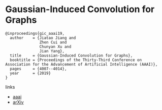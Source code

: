 # Gaussian-Induced Convolution for Graphs

```
@inproceedings{gic_aaai19,
  author    = {Jiatao Jiang and
               Zhen Cui and
               Chunyan Xu and
               Jian Yang},
  title     = {Gaussian-Induced Convolution for Graphs},
  booktitle = {Proceedings of the Thirty-Third Conference on Association for the Advancement of Artificial Intelligence (AAAI)},
  pages     = {4007--4014},
  year      = {2019}
}
```

links
- [aaai](https://aaai.org/ojs/index.php/AAAI/article/view/4293)
- [arXiv](https://arxiv.org/abs/1811.04393)

